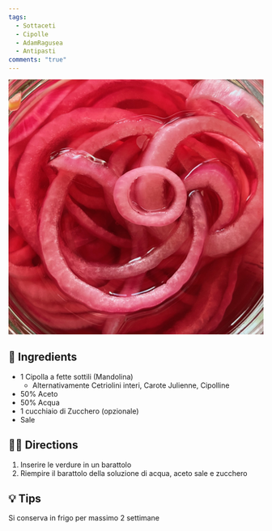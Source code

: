 ```yaml
---
tags:
  - Sottaceti
  - Cipolle
  - AdamRagusea
  - Antipasti
comments: "true"
---
```


![Cipolle](../images/cipolla-sottaceto.jpeg)

## 🧾 Ingredients

- 1 Cipolla a fette sottili (Mandolina)
	- Alternativamente Cetriolini interi, Carote Julienne, Cipolline
- 50% Aceto
- 50% Acqua
- 1 cucchiaio di Zucchero (opzionale)
- Sale

## 👩‍🍳 Directions

1. Inserire le verdure in un barattolo
2. Riempire il barattolo della soluzione di acqua, aceto sale e zucchero

## 💡 Tips

Si conserva in frigo per massimo 2 settimane


